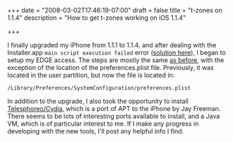 +++
date = "2008-03-02T17:46:19-07:00"
draft = false
title = "t-zones on 1.1.4"
description = "How to get t-zones working on iOS 1.1.4"

+++

I finally upgraded my iPhone from 1.1.1 to 1.1.4, and after dealing with the Installer.app `main script execution failed` error ([solution here](http://www.modiphone.net/installer-main-script-execution-failed-fix/)), I began to setup my EDGE access. The steps are mostly the same [as before](../1), with the exception of the location of the preferences.plist file. Previously, it was located in the user partition, but now the file is located in:

```
/Library/Preferences/SystemConfiguration/preferences.plist
```

In addition to the upgrade, I also took the opportunity to install [Telesphoreo/Cydia](http://www.saurik.com/id/1), which is a port of APT to the iPhone by Jay Freeman. There seems to be lots of interesting ports available to install, and a Java VM, which is of particular interest to me. If I make any progress in developing with the new tools, I'll post any helpful info I find.
